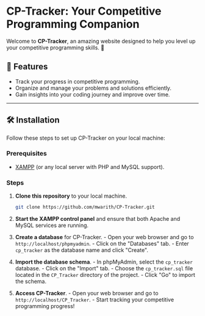 # CP-Tracker: Your Competitive Programming Companion

Welcome to **CP-Tracker**, an amazing website designed to help you level up your competitive programming skills. 🚀

## 🌟 Features
- Track your progress in competitive programming.
- Organize and manage your problems and solutions efficiently.
- Gain insights into your coding journey and improve over time.

---

## 🛠️ Installation

Follow these steps to set up CP-Tracker on your local machine:

### Prerequisites
  - [XAMPP](https://www.apachefriends.org/index.html) (or any local server with PHP and MySQL support).

### Steps
1. **Clone this repository** to your local machine.
   ```bash
   git clone https://github.com/mwarith/CP-Tracker.git

  2. **Start the XAMPP control panel** and ensure that both Apache and MySQL services are running.

  3. **Create a database** for CP-Tracker.
    - Open your web browser and go to `http://localhost/phpmyadmin`.
    - Click on the "Databases" tab.
    - Enter `cp_tracker` as the database name and click "Create".

  4. **Import the database schema**.
    - In phpMyAdmin, select the `cp_tracker` database.
    - Click on the "Import" tab.
    - Choose the `cp_tracker.sql` file located in the `CP_Tracker` directory of the project.
    - Click "Go" to import the schema.

  5. **Access CP-Tracker**.
    - Open your web browser and go to `http://localhost/CP_Tracker`.
    - Start tracking your competitive programming progress!
